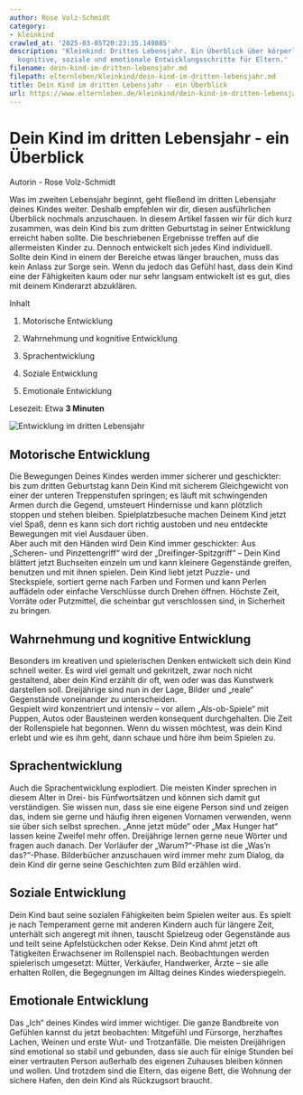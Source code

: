 ```yaml
---
author: Rose Volz-Schmidt
category:
- kleinkind
crawled_at: '2025-03-05T20:23:35.149885'
description: 'Kleinkind: Drittes Lebensjahr. Ein Überblick über körperliche, motorische,
  kognitive, soziale und emotionale Entwicklungsschritte für Eltern.'
filename: dein-kind-im-dritten-lebensjahr.md
filepath: elternleben/kleinkind/dein-kind-im-dritten-lebensjahr.md
title: Dein Kind im dritten Lebensjahr - ein Überblick
url: https://www.elternleben.de/kleinkind/dein-kind-im-dritten-lebensjahr/
---
```


#  Dein Kind im dritten Lebensjahr - ein Überblick

Autorin - Rose Volz-Schmidt

Was im zweiten Lebensjahr beginnt, geht fließend im dritten Lebensjahr deines
Kindes weiter. Deshalb empfehlen wir dir, diesen ausführlichen Überblick
nochmals anzuschauen. In diesem Artikel fassen wir für dich kurz zusammen, was
dein Kind bis zum dritten Geburtstag in seiner Entwicklung erreicht haben
sollte. Die beschriebenen Ergebnisse treffen auf die allermeisten Kinder zu.
Dennoch entwickelt sich jedes Kind individuell. Sollte dein Kind in einem der
Bereiche etwas länger brauchen, muss das kein Anlass zur Sorge sein. Wenn du
jedoch das Gefühl hast, dass dein Kind eine der Fähigkeiten kaum oder nur sehr
langsam entwickelt ist es gut, dies mit deinem Kinderarzt abzuklären.

Inhalt

1. Motorische Entwicklung

2. Wahrnehmung und kognitive Entwicklung

3. Sprachentwicklung

4. Soziale Entwicklung

5. Emotionale Entwicklung

Lesezeit: Etwa **3 Minuten**

![Entwicklung im dritten
Lebensjahr](/fileadmin/_processed_/9/3/csm_Artikel_Ueberblick_Entwicklung_3._Lebensjahr_eb7eb010ba.jpg)

##  Motorische Entwicklung

Die Bewegungen Deines Kindes werden immer sicherer und geschickter: bis zum
dritten Geburtstag kann Dein Kind mit sicherem Gleichgewicht von einer der
unteren Treppenstufen springen; es läuft mit schwingenden Armen durch die
Gegend, umsteuert Hindernisse und kann plötzlich stoppen und stehen bleiben.
Spielplatzbesuche machen Deinem Kind jetzt viel Spaß, denn es kann sich dort
richtig austoben und neu entdeckte Bewegungen mit viel Ausdauer üben.  
Aber auch mit den Händen wird Dein Kind immer geschickter: Aus „Scheren- und
Pinzettengriff“ wird der „Dreifinger-Spitzgriff“ – Dein Kind blättert jetzt
Buchseiten einzeln um und kann kleinere Gegenstände greifen, benutzen und mit
ihnen spielen. Dein Kind liebt jetzt Puzzle- und Steckspiele, sortiert gerne
nach Farben und Formen und kann Perlen auffädeln oder einfache Verschlüsse
durch Drehen öffnen. Höchste Zeit, Vorräte oder Putzmittel, die scheinbar gut
verschlossen sind, in Sicherheit zu bringen.

##  Wahrnehmung und kognitive Entwicklung

Besonders im kreativen und spielerischen Denken entwickelt sich dein Kind
schnell weiter. Es wird viel gemalt und gekritzelt, zwar noch nicht
gestaltend, aber dein Kind erzählt dir oft, wen oder was das Kunstwerk
darstellen soll. Dreijährige sind nun in der Lage, Bilder und „reale“
Gegenstände voneinander zu unterscheiden.  
Gespielt wird konzentriert und intensiv – vor allem „Als-ob-Spiele“ mit
Puppen, Autos oder Bausteinen werden konsequent durchgehalten. Die Zeit der
Rollenspiele hat begonnen. Wenn du wissen möchtest, was dein Kind erlebt und
wie es ihm geht, dann schaue und höre ihm beim Spielen zu.

##  Sprachentwicklung

Auch die Sprachentwicklung explodiert. Die meisten Kinder sprechen in diesem
Alter in Drei- bis Fünfwortsätzen und können sich damit gut verständigen. Sie
wissen nun, dass sie eine eigene Person sind und zeigen das, indem sie gerne
und häufig ihren eigenen Vornamen verwenden, wenn sie über sich selbst
sprechen. „Anne jetzt müde“ oder „Max Hunger hat“ lassen keine Zweifel mehr
offen. Dreijährige lernen gerne neue Wörter und fragen auch danach. Der
Vorläufer der „Warum?“-Phase ist die „Was’n das?“-Phase. Bilderbücher
anzuschauen wird immer mehr zum Dialog, da dein Kind dir gerne seine
Geschichten zum Bild erzählen wird.

##  Soziale Entwicklung

Dein Kind baut seine sozialen Fähigkeiten beim Spielen weiter aus. Es spielt
je nach Temperament gerne mit anderen Kindern auch für längere Zeit, unterhält
sich angeregt mit ihnen, tauscht Spielzeug oder Gegenstände aus und teilt
seine Apfelstückchen oder Kekse. Dein Kind ahmt jetzt oft Tätigkeiten
Erwachsener im Rollenspiel nach. Beobachtungen werden spielerisch umgesetzt:
Mütter, Verkäufer, Handwerker, Ärzte – sie alle erhalten Rollen, die
Begegnungen im Alltag deines Kindes wiederspiegeln.

##  Emotionale Entwicklung

Das „Ich“ deines Kindes wird immer wichtiger. Die ganze Bandbreite von
Gefühlen kannst du jetzt beobachten: Mitgefühl und Fürsorge, herzhaftes
Lachen, Weinen und erste Wut- und Trotzanfälle. Die meisten Dreijährigen sind
emotional so stabil und gebunden, dass sie auch für einige Stunden bei einer
vertrauten Person außerhalb des eigenen Zuhauses bleiben können und wollen.
Und trotzdem sind die Eltern, das eigene Bett, die Wohnung der sichere Hafen,
den dein Kind als Rückzugsort braucht.

